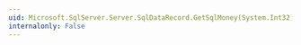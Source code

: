 ```yaml
---
uid: Microsoft.SqlServer.Server.SqlDataRecord.GetSqlMoney(System.Int32)
internalonly: False
---
```


